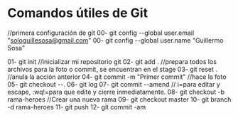 # Comandos útiles de Git

//primera configuración de git
00- git config --global user.email "sologuillesosa@gmail.com"
00- git config --global user.name "Guillermo Sosa"

01- git init //inicializar mi repositorio git
02- git add . //prepara todos los archivos para la foto o commit, se encuentran en el stage
03- git reset . //anula la acción anterior
04- git commit -m "Primer commit" //hace la foto
05- git checkout --.
06- git log
07- git commit --amend // i=para editar y escape, :wq!=para que edite y cierre inmediatamente.
08- git checkout -b rama-heroes //Crear una nueva rama
09- git checkout master
10- git branch -d rama-heroes
11- git push
12- git commit -am
